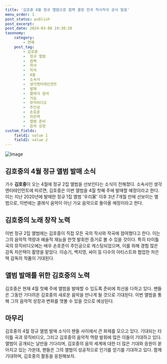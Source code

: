 ```yaml
---
title: '김호중 4월 정규 앨범으로 컴백 결정 전곡 작사작곡 공식 발표'
menu_order: 1
post_status: publish
post_excerpt: 
post_date: 2024-03-08 19:30:26
taxonomy:
    category:
        - 연예
    post_tag:
        - 김호중
        -  정규 앨범
        -  컴백
        -  작사
        -  작곡
        -  4월
        -  소속사
        -  생각엔터테인먼트
        -  발매
        -  클래식 음악
        -  가요
        -  뮤직비디오
        -  주인공
        -  손호준
        -  차은택
        -  앨범 준비
        -  음악 성장
custom_fields:
    field1: value 1
    field2: value 2
---
```


![Image](https://mimgnews.pstatic.net/image/382/2024/03/08/0001111254_001_20240308105601424.jpg?type=w540)

## 김호중의 4월 정규 앨범 발매 소식
가수 **김호중**이 오는 4월에 정규 2집 앨범을 선보인다는 소식이 전해졌다. 소속사인 생각엔터테인먼트에 따르면, 김호중은 이번 앨범을 4월 첫째 주에 발매할 예정이라고 한다. 이는 지난 2020년에 발매한 정규 1집 앨범 '우리家' 이후 3년 7개월 만에 선보이는 앨범으로, 이번에는 클래식 음악이 아닌 가요 음악으로 돌아올 예정이라고 한다.
## 김호중의 노래 창작 노력
이번 정규 2집 앨범에는 김호중이 직접 모든 곡의 작사와 작곡에 참여했다고 한다. 이는 그의 음악적 역량과 예술적 재능을 한껏 발휘한 증거로 볼 수 있을 것이다. 특히 타이틀 곡의 뮤직비디오에는 배우 손호준이 주인공으로 캐스팅되었으며, 이를 위해 경험 많은 감독 차은택이 촬영을 맡았다. 이승기, 백지영, 싸이 등 다수의 아티스트와 협업한 차은택 감독의 작품이 기대된다.
## 앨범 발매를 위한 김호중의 노력
김호중은 현재 4월 첫째 주에 앨범을 발매할 수 있도록 준비에 최선을 다하고 있다. 팬들은 그동안 기다려온 김호중의 새로운 음악을 만나게 될 것으로 기대된다. 이번 앨범을 통해 그의 음악적 성장과 변화를 엿볼 수 있을 것으로 예상된다.
## 마무리
김호중의 4월 정규 앨범 발매 소식이 팬들 사이에서 큰 화제를 모으고 있다. 기대되는 타이틀 곡과 뮤직비디오, 그리고 김호중의 음악적 역량 발휘에 많은 이들이 기대하고 있다. 앨범이 공개되는 날만을 기다리며, 김호중의 음악 세계에 대한 더 많은 기대와 응원이 쏟아지고 있는 가운데, 팬들은 그의 앨범이 성공적으로 인기를 얻기를 기대하고 있다. 함께 기대하며, 김호중의 활동을 응원해보자.
